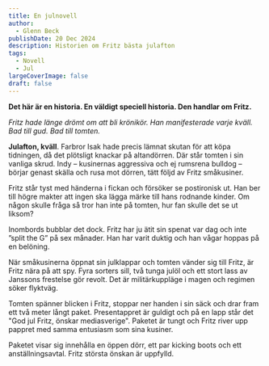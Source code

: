 ```yaml
---
title: En julnovell
author:
  - Glenn Beck
publishDate: 20 Dec 2024
description: Historien om Fritz bästa julafton
tags:
  - Novell
  - Jul
largeCoverImage: false
draft: false
---
```

**Det här är en historia. En väldigt speciell historia. Den handlar om Fritz.**

*Fritz hade länge drömt om att bli krönikör. Han manifesterade varje kväll. Bad till gud. Bad till tomten.* 

**Julafton, kväll**. Farbror Isak hade precis lämnat skutan för att köpa tidningen, då det plötsligt knackar på altandörren. Där står tomten i sin vanliga skrud. Indy – kusinernas aggressiva och ej rumsrena bulldog – börjar genast skälla och rusa mot dörren, tätt följd av Fritz småkusiner.

Fritz står tyst med händerna i fickan och försöker se postironisk ut. Han ber till högre makter att ingen ska lägga märke till hans rodnande kinder. Om någon skulle fråga så tror han inte på tomten, hur fan skulle det se ut liksom? 

Inombords bubblar det dock. Fritz har ju ätit sin spenat var dag och inte ”split the G” på sex månader. Han har varit duktig och han vågar hoppas på en belöning.

När småkusinerna öppnat sin julklappar och tomten vänder sig till Fritz, är Fritz nära på att spy. Fyra sorters sill, två tunga julöl och ett stort lass av Janssons frestelse gör revolt. Det är militärkuppläge i magen och regimen söker flyktväg.

Tomten spänner blicken i Fritz, stoppar ner handen i sin säck och drar fram ett två meter långt paket. Presentappret är guldigt och på en lapp står det "God jul Fritz, önskar mediasverige". Paketet är tungt och Fritz river upp pappret med samma entusiasm som sina kusiner. 

Paketet visar sig innehålla en öppen dörr, ett par kicking boots och ett anställningsavtal. Fritz största önskan är uppfylld.
